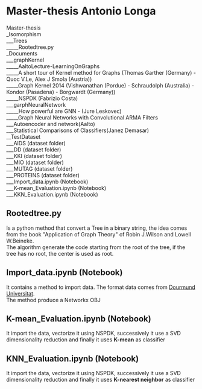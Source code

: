 
# Master-thesis Antonio Longa

Master-thesis  
_Isomorphism  
___Trees  
_____Rootedtree.py  
_Documents  
___graphKernel  
_____AaltoLecture-LearningOnGraphs  
_____A short tour of Kernel method for Graphs (Thomas Garther (Germany) - Quoc V.Le, Alex J Smola (Austria))  
_____Graph Kernel 2014 (Vishwanathan (Pordue) - Schraudolph (Australia) - Kondor (Pasadena) - Borgwardt (Germany))  
_____NSPDK (Fabrizio Costa)  
___garphNeuralNetwork  
_____How powerful are GNN - (Jure Leskovec)  
_____Graph Neural Networks with Convolutional ARMA Filters  
___Autoencoder and network(Aalto)  
___Statistical Comparisons of Classifiers(Janez Demasar)  
__TestDataset  
___AIDS (dataset folder)  
___DD (dataset folder)  
___KKI (dataset folder)  
___MIO (dataset folder)  
___MUTAG (dataset folder)  
___PROTEINS (dataset folder)  
___Import_data.ipynb (Notebook)  
___K-mean_Evaluation.ipynb (Notebook)  
___KKN_Evaluation.ipynb (Notebook)
  
  
## Rootedtree.py  
Is a python method that convert a Tree in a binary string, the idea comes from the book "Application of Graph Theory" of  Robin J.Wilson and Lowell W.Beineke.  
The algorithm generate the code starting from the root of the tree, if the tree has no root, the center is used as root.


## Import_data.ipynb (Notebook)
It contains a method to import data. The format data comes from [Dourmund Universitat](https://ls11-www.cs.tu-dortmund.de/staff/morris/graphkerneldatasets).  
The method produce a Networkx OBJ


## K-mean_Evaluation.ipynb (Notebook)  
It import the data, vectorize it using NSPDK, successively it use a SVD dimensionality reduction and finally it uses **K-mean** as classifier


## KNN_Evaluation.ipynb (Notebook)  
It import the data, vectorize it using NSPDK, successively it use a SVD dimensionality reduction and finally it uses **K-nearest neighbor** as classifier

